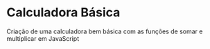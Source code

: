 # Calculadora Básica
Criação de uma calculadora bem básica com as funções de somar e multiplicar em JavaScript
